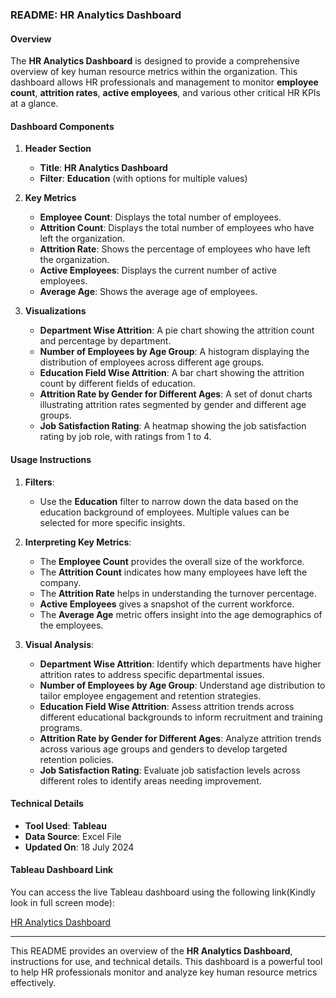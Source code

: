 ### README: HR Analytics Dashboard

#### Overview
The **HR Analytics Dashboard** is designed to provide a comprehensive overview of key human resource metrics within the organization. This dashboard allows HR professionals and management to monitor **employee count**, **attrition rates**, **active employees**, and various other critical HR KPIs at a glance.

#### Dashboard Components

1. **Header Section**
   - **Title**: **HR Analytics Dashboard**
   - **Filter**: **Education** (with options for multiple values)

2. **Key Metrics**
   - **Employee Count**: Displays the total number of employees.
   - **Attrition Count**: Displays the total number of employees who have left the organization.
   - **Attrition Rate**: Shows the percentage of employees who have left the organization.
   - **Active Employees**: Displays the current number of active employees.
   - **Average Age**: Shows the average age of employees.

3. **Visualizations**
   - **Department Wise Attrition**: A pie chart showing the attrition count and percentage by department.
   - **Number of Employees by Age Group**: A histogram displaying the distribution of employees across different age groups.
   - **Education Field Wise Attrition**: A bar chart showing the attrition count by different fields of education.
   - **Attrition Rate by Gender for Different Ages**: A set of donut charts illustrating attrition rates segmented by gender and different age groups.
   - **Job Satisfaction Rating**: A heatmap showing the job satisfaction rating by job role, with ratings from 1 to 4.

#### Usage Instructions

1. **Filters**:
   - Use the **Education** filter to narrow down the data based on the education background of employees. Multiple values can be selected for more specific insights.

2. **Interpreting Key Metrics**:
   - The **Employee Count** provides the overall size of the workforce.
   - The **Attrition Count** indicates how many employees have left the company.
   - The **Attrition Rate** helps in understanding the turnover percentage.
   - **Active Employees** gives a snapshot of the current workforce.
   - The **Average Age** metric offers insight into the age demographics of the employees.

3. **Visual Analysis**:
   - **Department Wise Attrition**: Identify which departments have higher attrition rates to address specific departmental issues.
   - **Number of Employees by Age Group**: Understand age distribution to tailor employee engagement and retention strategies.
   - **Education Field Wise Attrition**: Assess attrition trends across different educational backgrounds to inform recruitment and training programs.
   - **Attrition Rate by Gender for Different Ages**: Analyze attrition trends across various age groups and genders to develop targeted retention policies.
   - **Job Satisfaction Rating**: Evaluate job satisfaction levels across different roles to identify areas needing improvement.

#### Technical Details

- **Tool Used**: **Tableau**
- **Data Source**: Excel File
- **Updated On**: 18 July 2024

#### Tableau Dashboard Link

You can access the live Tableau dashboard using the following link(Kindly look in full screen mode):

[HR Analytics Dashboard](https://public.tableau.com/views/HRANALYTICSDASHBOARD2_17213400086730/HRANALYTICSDASHBOARD?:language=en-US&publish=yes&:sid=&:redirect=auth&:display_count=n&:origin=viz_share_link)

---

This README provides an overview of the **HR Analytics Dashboard**, instructions for use, and technical details. This dashboard is a powerful tool to help HR professionals monitor and analyze key human resource metrics effectively.
